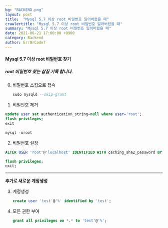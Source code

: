 ```yaml
---
bg: "BACKEND.png"
layout: post
title:  "Mysql 5.7 이상 root 비밀번호 잃어버렸을 때"
crawlertitle: "Mysql 5.7 이상 root 비밀번호 잃어버렸을 때"
summary: "Mysql 5.7 이상 root 비밀번호 잃어버렸을 때"
date: 2021-06-21 17:00:00 +0900
category: Backend
author: Err0rCode7
---
```


#### Mysql 5.7 이상 root 비밀번호 찾기
##### root 비밀번호 찾는 삽질 기록 합니다.

0. 비밀번호 스킵으로 접속

   ```sql
   sudo mysqld --skip-grant
   ```

1. 비밀번호 제거

```sql
update user set authentication_string=null where user='root';
flush privileges;
exit

mysql -uroot
```

2. 비밀번호 설정

```sql
ALTER USER 'root'@'localhost' IDENTIFIED WITH caching_sha2_password BY 'root';

flush privileges;
exit;
```

---

**추가로 새로운 계정생성**

3. 계정생성

   ```sql
   create user 'test'@'%' identified by 'test';
   ```

4. 모든 권한 부여

   ```sql
   grant all privileges on *.* to 'test'@'%';
   ```

